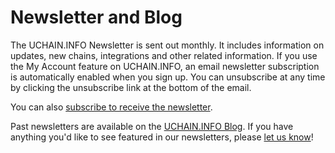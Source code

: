 # Newsletter and Blog

The UCHAIN.INFO Newsletter is sent out monthly. It includes information on updates, new chains, integrations and other related information. If you use the My Account feature on UCHAIN.INFO, an email newsletter subscription is automatically enabled when you sign up. You can unsubscribe at any time by clicking the unsubscribe link at the bottom of the email.&#x20;

You can also [subscribe to receive the newsletter](https://www.blog.uchain.info/).

Past newsletters are available on the [UCHAIN.INFO Blog](https://www.blog.uchain.info/). If you have anything you'd like to see featured in our newsletters, please [let us know](https://www.uchain.info/#contact-us)!

<figure><img src="../.gitbook/assets/uchaininfo-blog.png" alt=""><figcaption></figcaption></figure>

